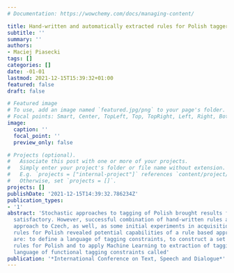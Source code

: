 ```yaml
---
# Documentation: https://wowchemy.com/docs/managing-content/

title: Hand-written and automatically extracted rules for Polish tagger
subtitle: ''
summary: ''
authors:
- Maciej Piasecki
tags: []
categories: []
date: -01-01
lastmod: 2021-12-15T15:39:32+01:00
featured: false
draft: false

# Featured image
# To use, add an image named `featured.jpg/png` to your page's folder.
# Focal points: Smart, Center, TopLeft, Top, TopRight, Left, Right, BottomLeft, Bottom, BottomRight.
image:
  caption: ''
  focal_point: ''
  preview_only: false

# Projects (optional).
#   Associate this post with one or more of your projects.
#   Simply enter your project's folder or file name without extension.
#   E.g. `projects = ["internal-project"]` references `content/project/deep-learning/index.md`.
#   Otherwise, set `projects = []`.
projects: []
publishDate: '2021-12-15T14:39:32.786234Z'
publication_types:
- '1'
abstract: 'Stochastic approaches to tagging of Polish brought results far from being
  satisfactory. However, successful combination of hand-written rules and a stochastic
  approach to Czech, as well, as some initial experiments in acquisition of tagging
  rules for Polish revealed potential capabilities of a rule based approach. The goals
  are: to define a language of tagging constraints, to construct a set of reduction
  rules for Polish and to apply Machine Learning to extraction of tagging rules. A
  language of functional tagging constraints called'
publication: '*International Conference on Text, Speech and Dialogue*'
---
```

